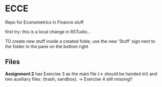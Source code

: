 # ECCE

Repo for Econometrics in Finance stuff

first try: this is a local change in RSTudio...

TO create new stuff inside a created folde, use the new 'Stuff' sign next to the folder in the pane on the bottom right.

## Files

**Assignment 2** has Exercise 3 as the main file (-\> should be handed in!) and two auxiliary files: {trash, sandbox}. -\> Exercise 4 still missing!!
